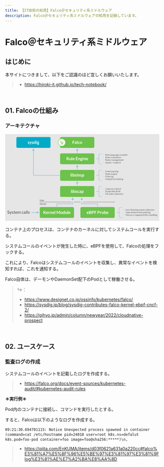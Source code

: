 ```yaml
---
title: 【IT技術の知見】Falco＠セキュリティ系ミドルウェア
description: Falco＠セキュリティ系ミドルウェアの知見を記録しています。
---
```


# Falco＠セキュリティ系ミドルウェア

## はじめに

本サイトにつきまして、以下をご認識のほど宜しくお願いいたします。

> - https://hiroki-it.github.io/tech-notebook/

<br>

## 01. Falcoの仕組み

### アーキテクチャ

![falco_architecture](https://raw.githubusercontent.com/hiroki-it/tech-notebook-images/master/images/falco_architecture.png)

コンテナ上のプロセスは、コンテナのカーネルに対してシステムコールを実行する。

システムコールのイベントが発生した時に、eBPFを使用して、Falcoの処理をフックする。

これにより、Falcoはシステムコールのイベントを収集し、異常なイベントを検知すれば、これを通知する。

Falco自体は、デーモンやDaemonSet配下のPodとして稼働させる。

> ↪️：
>
> - https://www.designet.co.jp/ossinfo/kubernetes/falco/
> - https://sysdig.jp/blog/sysdig-contributes-falco-kernel-ebpf-cncf-2/
> - https://gihyo.jp/admin/column/newyear/2022/cloudnative-prospect

<br>

## 02. ユースケース

### 監査ログの作成

システムコールのイベントを記載したログを作成する。

> - https://falco.org/docs/event-sources/kubernetes-audit/#kubernetes-audit-rules

**＊実行例＊**

Pod内のコンテナに接続し、コマンドを実行したとする。

すると、Falcoは以下のようなログを作成する。

```log
09:21:30.694701115: Notice Unexpected process spawned in container (command=cat /etc/hostname pid=24018 user=root k8s.ns=defalut k8s.pod=foo-pod container=foo image=foo@sha256:*****)\n,
```

> - https://qiita.com/EnKUMA/items/d03f0621a631a0a220cc#falco%E3%81%A7%E5%8F%96%E5%BE%97%E3%81%97%E3%81%9Flog%E3%81%AE%E7%A2%BA%E8%AA%8D

<br>
